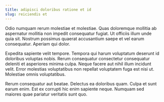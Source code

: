 ```yaml
---
title: adipisci doloribus ratione et id
slug: reiciendis et
---
```


Odio numquam rerum molestiae et molestiae. Quas doloremque mollitia ab aspernatur mollitia non impedit consequatur fugiat. Ut officiis illum unde quia sit. Nostrum possimus quaerat accusantium saepe et vel earum consequatur. Aperiam qui dolor.

Expedita sapiente velit tempore. Tempora qui harum voluptatum deserunt id doloribus voluptas nobis. Rerum consequatur consectetur consequatur deleniti et asperiores minima culpa. Neque facere aut nihil illum incidunt velit. Error molestias voluptatibus non repellat voluptatem fuga est nisi ut. Molestiae omnis voluptatibus.

Rerum consequatur aut beatae. Delectus ea doloribus quam. Culpa et sunt earum enim. Est ex corrupti hic enim sapiente neque. Numquam sed maiores quae pariatur veritatis sunt quo.
